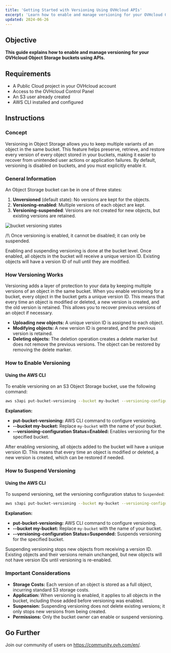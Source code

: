 ```yaml
---
title: 'Getting Started with Versioning Using OVHcloud APIs'
excerpt: 'Learn how to enable and manage versioning for your OVHcloud Object Storage buckets using APIs. Future updates will cover the OVHcloud Control Panel.'
updated: 2024-06-26
---
```


## Objective

**This guide explains how to enable and manage versioning for your OVHcloud Object Storage buckets using APIs.**

## Requirements

- A Public Cloud project in your OVHcloud account
- Access to the OVHcloud Control Panel
- An S3 user already created
- AWS CLI installed and configured

## Instructions

### Concept

Versioning in Object Storage allows you to keep multiple variants of an object in the same bucket. This feature helps preserve, retrieve, and restore every version of every object stored in your buckets, making it easier to recover from unintended user actions or application failures. By default, versioning is disabled on buckets, and you must explicitly enable it.

### General Information

An Object Storage bucket can be in one of three states:

1. **Unversioned** (default state): No versions are kept for the objects.
2. **Versioning-enabled**: Multiple versions of each object are kept.
3. **Versioning-suspended**: Versions are not created for new objects, but existing versions are retained.

![bucket versioning states](https://confluence.ovhcloud.tools/download/attachments/123456789/Bucket_Versioning_States.png?version=1&modificationDate=1568362102000&api=v2)

/!\ Once versioning is enabled, it cannot be disabled; it can only be suspended.

Enabling and suspending versioning is done at the bucket level. Once enabled, all objects in the bucket will receive a unique version ID. Existing objects will have a version ID of null until they are modified.

### How Versioning Works

Versioning adds a layer of protection to your data by keeping multiple versions of an object in the same bucket. When you enable versioning for a bucket, every object in the bucket gets a unique version ID. This means that every time an object is modified or deleted, a new version is created, and the old version is retained. This allows you to recover previous versions of an object if necessary.

- **Uploading new objects:** A unique version ID is assigned to each object.
- **Modifying objects:** A new version ID is generated, and the previous version is retained.
- **Deleting objects:** The deletion operation creates a delete marker but does not remove the previous versions. The object can be restored by removing the delete marker.

### How to Enable Versioning

#### Using the AWS CLI

To enable versioning on an S3 Object Storage bucket, use the following command:

```sh
aws s3api put-bucket-versioning --bucket my-bucket --versioning-configuration Status=Enabled
```

**Explanation:**

- **put-bucket-versioning:** AWS CLI command to configure versioning.
- **--bucket my-bucket:** Replace `my-bucket` with the name of your bucket.
- **--versioning-configuration Status=Enabled:** Enables versioning for the specified bucket.

After enabling versioning, all objects added to the bucket will have a unique version ID. This means that every time an object is modified or deleted, a new version is created, which can be restored if needed.

### How to Suspend Versioning

#### Using the AWS CLI

To suspend versioning, set the versioning configuration status to `Suspended`:


```sh
aws s3api put-bucket-versioning --bucket my-bucket --versioning-configuration Status=Suspended
```

**Explanation:**

- **put-bucket-versioning:** AWS CLI command to configure versioning.
- **--bucket my-bucket:** Replace `my-bucket` with the name of your bucket.
- **--versioning-configuration Status=Suspended:** Suspends versioning for the specified bucket.

Suspending versioning stops new objects from receiving a version ID. Existing objects and their versions remain unchanged, but new objects will not have version IDs until versioning is re-enabled.

### Important Considerations

- **Storage Costs:** Each version of an object is stored as a full object, incurring standard S3 storage costs.
- **Application:** When versioning is enabled, it applies to all objects in the bucket, including those added before versioning was enabled.
- **Suspension:** Suspending versioning does not delete existing versions; it only stops new versions from being created.
- **Permissions:** Only the bucket owner can enable or suspend versioning.

## Go Further

Join our community of users on <https://community.ovh.com/en/>.

